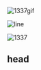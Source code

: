 ![1337gif](https://user-images.githubusercontent.com/61026156/151660954-74604431-5e44-4013-a93e-091f60fcb296.gif)

![line](https://user-images.githubusercontent.com/61026156/151661667-599a879e-58d8-4bc1-b127-efa12d5de048.png)

![1337](https://user-images.githubusercontent.com/61026156/151661210-4431e8c3-3e94-4de1-81d7-d2ae608ef57f.png)
## head
